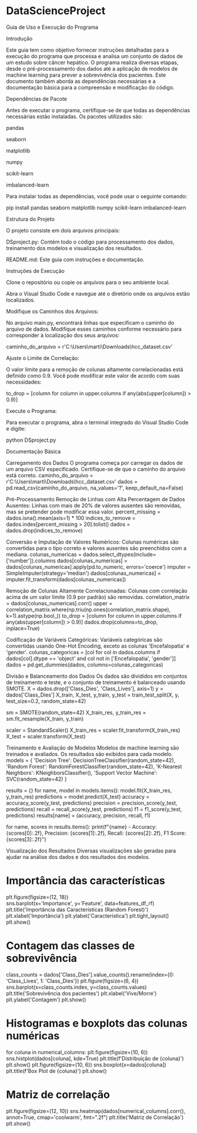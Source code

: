 # DataScienceProject

Guia de Uso e Execução do Programa

Introdução

Este guia tem como objetivo fornecer instruções detalhadas para a execução do programa que processa e analisa um conjunto de dados de um estudo sobre câncer hepático. O programa realiza diversas etapas, desde o pré-processamento dos dados até a aplicação de modelos de machine learning para prever a sobrevivência dos pacientes. Este documento também aborda as dependências necessárias e a documentação básica para a compreensão e modificação do código.

Dependências de Pacote

Antes de executar o programa, certifique-se de que todas as dependências necessárias estão instaladas. Os pacotes utilizados são:

pandas

seaborn

matplotlib

numpy

scikit-learn

imbalanced-learn

Para instalar todas as dependências, você pode usar o seguinte comando:

pip install pandas seaborn matplotlib numpy scikit-learn imbalanced-learn


Estrutura do Projeto

O projeto consiste em dois arquivos principais:


DSproject.py: Contém todo o código para processamento dos dados, treinamento dos modelos e visualização dos resultados.

README.md: Este guia com instruções e documentação.


Instruções de Execução

Clone o repositório ou copie os arquivos para o seu ambiente local.


Abra o Visual Studio Code e navegue até o diretório onde os arquivos estão localizados.


Modifique os Caminhos dos Arquivos:

No arquivo main.py, encontrará linhas que especificam o caminho do arquivo de dados. Modifique esses caminhos conforme necessário para corresponder à localização dos seus arquivos:

caminho_do_arquivo = r'C:\Users\marti\Downloads\hcc_dataset.csv'


Ajuste o Limite de Correlação:

O valor limite para a remoção de colunas altamente correlacionadas está definido como 0.9. Você pode modificar este valor de acordo com suas necessidades:

to_drop = [column for column in upper.columns if any(abs(upper[column]) > 0.9)]


Execute o Programa:

Para executar o programa, abra o terminal integrado do Visual Studio Code e digite:

python DSproject.py


Documentação Básica

Carregamento dos Dados
O programa começa por carregar os dados de um arquivo CSV especificado. Certifique-se de que o caminho do arquivo está correto.
caminho_do_arquivo = r'C:\Users\marti\Downloads\hcc_dataset.csv'
dados = pd.read_csv(caminho_do_arquivo, na_values='?', keep_default_na=False)

Pré-Processamento
Remoção de Linhas com Alta Percentagem de Dados Ausentes:
Linhas com mais de 20% de valores ausentes são removidas, mas se pretender pode modificar essa valor.
percent_missing = dados.isna().mean(axis=1) * 100
indices_to_remove = dados.index[percent_missing > 20].tolist()
dados = dados.drop(indices_to_remove)

Conversão e Imputação de Valores Numéricos:
Colunas numéricas são convertidas para o tipo correto e valores ausentes são preenchidos com a mediana.
colunas_numericas = dados.select_dtypes(include=['number']).columns
dados[colunas_numericas] = dados[colunas_numericas].apply(pd.to_numeric, errors='coerce')
imputer = SimpleImputer(strategy='median')
dados[colunas_numericas] = imputer.fit_transform(dados[colunas_numericas])

Remoção de Colunas Altamente Correlacionadas:
Colunas com correlação acima de um valor limite (0.9 por padrão) são removidas.
correlation_matrix = dados[colunas_numericas].corr()
upper = correlation_matrix.where(np.triu(np.ones(correlation_matrix.shape), k=1).astype(np.bool_))
to_drop = [column for column in upper.columns if any(abs(upper[column]) > 0.9)]
dados.drop(columns=to_drop, inplace=True)

Codificação de Variáveis Categóricas:
Variáveis categóricas são convertidas usando One-Hot Encoding, exceto as colunas 'Encefalopatia' e 'gender'.
colunas_categoricas = [col for col in dados.columns if dados[col].dtype == 'object' and col not in ['Encefalopatia', 'gender']]
dados = pd.get_dummies(dados, columns=colunas_categoricas)

Divisão e Balanceamento dos Dados
Os dados são divididos em conjuntos de treinamento e teste, e o conjunto de treinamento é balanceado usando SMOTE.
X = dados.drop(['Class_Dies', 'Class_Lives'], axis=1)
y = dados['Class_Dies']
X_train, X_test, y_train, y_test = train_test_split(X, y, test_size=0.2, random_state=42)

sm = SMOTE(random_state=42)
X_train_res, y_train_res = sm.fit_resample(X_train, y_train)

scaler = StandardScaler()
X_train_res = scaler.fit_transform(X_train_res)
X_test = scaler.transform(X_test)

Treinamento e Avaliação de Modelos
Modelos de machine learning são treinados e avaliados. Os resultados são exibidos para cada modelo.
models = {
    'Decision Tree': DecisionTreeClassifier(random_state=42),
    'Random Forest': RandomForestClassifier(random_state=42),
    'K-Nearest Neighbors': KNeighborsClassifier(),
    'Support Vector Machine': SVC(random_state=42)
}

results = {}
for name, model in models.items():
    model.fit(X_train_res, y_train_res)
    predictions = model.predict(X_test)
    accuracy = accuracy_score(y_test, predictions)
    precision = precision_score(y_test, predictions)
    recall = recall_score(y_test, predictions)
    f1 = f1_score(y_test, predictions)
    results[name] = (accuracy, precision, recall, f1)

for name, scores in results.items():
    print(f"{name} - Accuracy: {scores[0]:.2f}, Precision: {scores[1]:.2f}, Recall: {scores[2]:.2f}, F1 Score: {scores[3]:.2f}")
    
Visualização dos Resultados
Diversas visualizações são geradas para ajudar na análise dos dados e dos resultados dos modelos.
# Importância das características
plt.figure(figsize=(12, 18))  
sns.barplot(x='Importance', y='Feature', data=features_df_rf)
plt.title('Importância das Características (Random Forest)')
plt.xlabel('Importância')
plt.ylabel('Característica')
plt.tight_layout()  
plt.show()

# Contagem das classes de sobrevivência
class_counts = dados['Class_Dies'].value_counts().rename(index={0: 'Class_Lives', 1: 'Class_Dies'})
plt.figure(figsize=(6, 4))
sns.barplot(x=class_counts.index, y=class_counts.values)
plt.title('Sobrevivência dos pacientes')
plt.xlabel('Vive/Morre')
plt.ylabel('Contagem')
plt.show()

# Histogramas e boxplots das colunas numéricas
for coluna in numerical_columns:
    plt.figure(figsize=(10, 6))
    sns.histplot(dados[coluna], kde=True)
    plt.title(f'Distribuição de {coluna}')
    plt.show()
    plt.figure(figsize=(10, 6))
    sns.boxplot(x=dados[coluna])
    plt.title(f'Box Plot de {coluna}')
    plt.show()

# Matriz de correlação
plt.figure(figsize=(12, 10))
sns.heatmap(dados[numerical_columns].corr(), annot=True, cmap='coolwarm', fmt=".2f")
plt.title('Matriz de Correlação')
plt.show()
